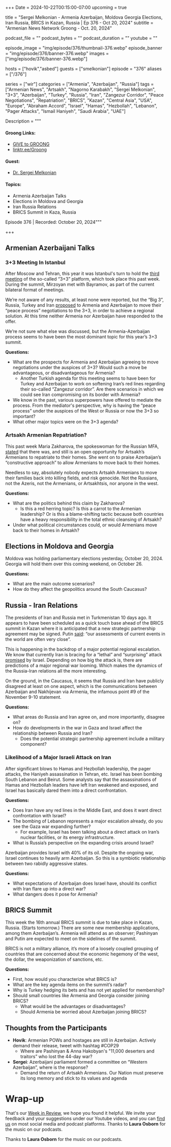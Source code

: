 +++
Date = 2024-10-22T00:15:00-07:00
upcoming = true

title = "Sergei Melkonian - Armenia Azerbaijan, Moldova Georgia Elections, Iran Russia, BRICS in Kazan, Russia | Ep 376 - Oct 20, 2024"
subtitle = "Armenian News Network Groong - Oct. 20, 2024"

podcast_file = ""
podcast_bytes = ""
podcast_duration = ""
youtube = ""

episode_image = "img/episode/376/thumbnail-376.webp"
episode_banner = "img/episode/376/banner-376.webp"
images = ["img/episode/376/banner-376.webp"]

hosts = ["hovik","asbed"]
guests = ["smelkonian"]
episode = "376"
aliases = ["/376"]

series = ["wir"]
categories = ["Armenia", "Azerbaijan", "Russia"]
tags = ["Armenian News", "Artsakh", "Nagorno Karabakh", "Sergei Melkonian", "3+3", "Azerbaijan", "Turkey", "Russia", "Iran", "Zangezur Corridor", "Peace Negotiations", "Repatriation", "BRICS", "Kazan", "Central Asia", "USA", "Europe", "Abraham Accord", "Israel", "Hamas", "Hezbollah", "Lebanon", "Pager Attacks", "Ismail Haniyeh", "Saudi Arabia", "UAE"]

Description = """

#### Groong Links:
* [GIVE to GROONG](https://podcasts.groong.org/donate)
* [linktr.ee/Groong](https://linktr.ee/groong)

#### Guest:
* [Dr. Sergei Melkonian](/guest/smelkonian)

#### Topics:
* Armenia Azerbaijan Talks
* Elections in Moldova and Georgia
* Iran Russia Relations
* BRICS Summit in Kaza, Russia


Episode 376 | Recorded: October 20, 2024"""

+++

## Armenian Azerbaijani Talks

### 3+3 Meeting In Istanbul

After Moscow and Tehran, this year it was Istanbul's turn to hold the [third meeting](https://nournews.ir/en/news/194743/Iran-welcomes-progress-in-Armenia-Azerbaijan-peace-talks) of the so-called “3+3” platform, which took place this past week. During the summit, Mirzoyan met with Bayramov, as part of the current bilateral format of meetings. 

We’re not aware of any results, at least none were reported, but the “Big 3”, Russia, Turkey and Iran [proposed](https://armenpress.am/en/article/1202659) to Armenia and Azerbaijan to move their “peace process” negotiations to the 3+3, in order to achieve a regional solution. At this time neither Armenia nor Azerbaijan have responded to the offer.

We’re not sure what else was discussed, but the Armenia-Azerbaijan process seems to have been the most dominant topic for this year’s 3+3 summit. 

**Questions:**
* What are the prospects for Armenia and Azerbaijan agreeing to move negotiations under the auspices of 3+3? Would such a move be advantageous, or disadvantageous for Armenia?
    * Another Turkish agenda for this meeting seems to have been for Turkey and Azerbaijan to work on softening Iran’s red lines regarding their so-called “Zangezur corridor”. Are there scenarios in which we could see Iran compromising on its border with Armenia?
* We know in the past, various superpowers have offered to mediate the process. From the mediator's perspective, why is having the “peace process” under the auspices of the West or Russia or now the 3+3 so important?
* What other major topics were on the 3+3 agenda?


### Artsakh Armenian Repatriation?

This past week Maria Zakharova, the spokeswoman for the Russian MFA, [stated](https://www.azatutyun.am/a/33162751.html) that there was, and still is an open opportunity for Artsakh’s Armenians to repatriate to their homes. She went on to praise Azerbaijan’s “constructive approach” to allow Armenians to move back to their homes.

Needless to say, absolutely nobody expects Artsakh Armenians to move their families back into killing fields, and risk genocide. Not the Russians, not the Azeris, not the Armenians, or Artsakhtsis, nor anyone in the west.

**Questions:**
* What are the politics behind this claim by Zakharova?
    * Is this a red herring topic? Is this a carrot to the Armenian leadership? Or is this a blame-shifting tactic because both countries have a heavy responsibility in the total ethnic cleansing of Artsakh?
* Under what political circumstances could, or would Armenians move back to their homes in Artsakh?


## Elections in Moldova and Georgia

Moldova was holding parliamentary elections yesterday, October 20, 2024. Georgia will hold them over this coming weekend, on October 26.

**Questions:**
* What are the main outcome scenarios?
* How do they affect the geopolitics around the South Caucasus?


## Russia - Iran Relations

The presidents of Iran and Russia met in Turkmenistan 10 days ago. It appears to have been scheduled as a quick touch base ahead of the BRICS summit in Kazan where it is anticipated that a new strategic partnership agreement may be signed. Putin [said](https://www.reuters.com/world/europe/russias-putin-begins-visit-turkmenistan-says-kremlin-2024-10-11/): “our assessments of current events in the world are often very close”.

This is happening in the backdrop of a major potential regional escalation. We know that currently Iran is bracing for a “lethal” and “surprising” attack [promised](https://apnews.com/article/israel-palestinians-hamas-lezbollah-war-news-10-09-2024-31a2dff9a2bb49bc3b76f32b1ddee128) by Israel. Depending on how big the attack is, there are predictions of a major regional war looming. Which makes the dynamics of the Russia-Iran relations all the more interesting. 

On the ground, in the Caucasus, it seems that Russia and Iran have publicly disagreed at least on one aspect, which is the communications between Azerbaijan and Nakhijevan via Armenia, the infamous point #9 of the November 9-10 statement.

**Questions:**
* What areas do Russia and Iran agree on, and more importantly, disagree on?
* How do developments in the war in Gaza and Israel affect the relationship between Russia and Iran?
    * Does the potential strategic partnership agreement include a military component?


### Likelihood of a Major Israeli Attack on Iran

After significant blows to Hamas and Hezbollah leadership, the pager attacks, the Haniyeh assassination in Tehran, etc. Israel has been bombing South Lebanon and Beirut. Some analysts say that the assassinations of Hamas and Hezbollah leaders have left Iran weakened and exposed, and Israel has basically dared them into a direct confrontation.

**Questions:**
* Does Iran have any red lines in the Middle East, and does it want direct confrontation with Israel?
* The bombing of Lebanon represents a major escalation already, do you see the Gaza war expanding further?
    * For example, Israel has been talking about a direct attack on Iran’s nuclear facilities, or its energy infrastructure.
* What is Russia’s perspective on the expanding crisis around Israel?

Azerbaijan provides Israel with 40% of its oil. Despite the ongoing war, Israel continues to heavily arm Azerbaijan. So this is a symbiotic relationship between two rabidly aggressive states.

**Questions:**
* What expectations of Azerbaijan does Israel have, should its conflict with Iran flare up into a direct war?
* What dangers does it pose for Armenia?


## BRICS Summit

This week the 16th annual BRICS summit is due to take place in Kazan, Russia. (Starts tomorrow.) There are some new membership applications, among them Azerbaijan’s. Armenia will attend as an observer; Pashinyan and Putin are expected to meet on the sidelines of the summit.

BRICS is not a military alliance, it’s more of a loosely coupled grouping of countries that are concerned about the economic hegemony of the west, the dollar, the weaponization of sanctions, etc.

**Questions:**
* First, how would you characterize what BRICS is?
* What are the key agenda items on the summit’s radar?
* Why is Turkey hedging its bets and has not yet applied for membership?
* Should small countries like Armenia and Georgia consider joining BRICS?
    * What would be the advantages or disadvantages?
    * Should Armenia be worried about Azerbaijan joining BRICS?


## Thoughts from the Participants
* **Hovik**: Armenian POWs and hostages are still in Azerbaijan. Actively demand their release, tweet with hashtag #COP29
    * Where are Pashinyan & Anna Hakobyan's "11,000 deserters and traitors” who lost the 44-day war?
* **Sergei**: Azerbaijani parliament formed a committee on “Western Azerbaijan”, where is the response?
    * Demand the return of Artsakh Armenians. Our Nation must preserve its long memory and stick to its values and agenda


# Wrap-up

That's our [Week in Review](https://podcasts.groong.org/), we hope you found it helpful. We invite your feedback and your suggestions under our Youtube videos, and you can [find us](https://linktr.ee/groong) on most social media and podcast platforms. Thanks to __Laura Osborn__ for the music on our podcasts.

Thanks to **Laura Osborn** for the music on our podcasts.
